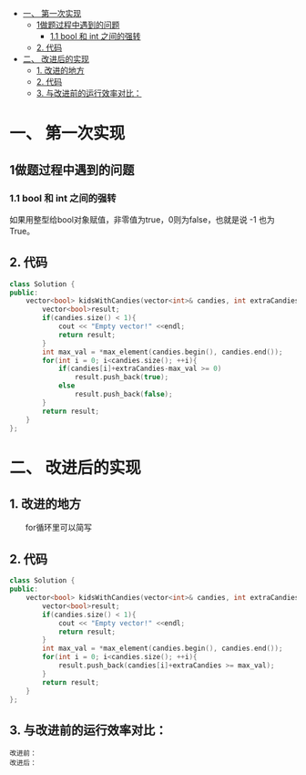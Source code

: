- [一、 第一次实现](#一-第一次实现)
  - [1做题过程中遇到的问题](#1做题过程中遇到的问题)
    - [1.1 bool 和 int 之间的强转](#11-bool-和-int-之间的强转)
  - [2. 代码](#2-代码)
- [二、 改进后的实现](#二-改进后的实现)
  - [1. 改进的地方](#1-改进的地方)
  - [2. 代码](#2-代码-1)
  - [3. 与改进前的运行效率对比：](#3-与改进前的运行效率对比)
# 一、 第一次实现

## 1做题过程中遇到的问题
### 1.1 bool 和 int 之间的强转
如果用整型给bool对象赋值，非零值为true，0则为false，也就是说 -1 也为 True。


## 2. 代码
```cpp
class Solution {
public:
    vector<bool> kidsWithCandies(vector<int>& candies, int extraCandies) {
        vector<bool>result;
        if(candies.size() < 1){
            cout << "Empty vector!" <<endl;
            return result;
        }
        int max_val = *max_element(candies.begin(), candies.end());
        for(int i = 0; i<candies.size(); ++i){
            if(candies[i]+extraCandies-max_val >= 0)
                result.push_back(true);
            else
                result.push_back(false);
        }
        return result;
    }
};
```

# 二、 改进后的实现
## 1. 改进的地方
&emsp;&emsp;for循环里可以简写

## 2. 代码
```cpp
class Solution {
public:
    vector<bool> kidsWithCandies(vector<int>& candies, int extraCandies) {
        vector<bool>result;
        if(candies.size() < 1){
            cout << "Empty vector!" <<endl;
            return result;
        }
        int max_val = *max_element(candies.begin(), candies.end());
        for(int i = 0; i<candies.size(); ++i){
            result.push_back(candies[i]+extraCandies >= max_val);
        }
        return result;
    }
};
```
## 3. 与改进前的运行效率对比：
    改进前：
    改进后：